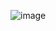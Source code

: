 ![image](https://user-images.githubusercontent.com/82192969/117564670-284d7c00-b0e8-11eb-9b38-b9374854fa44.png)

